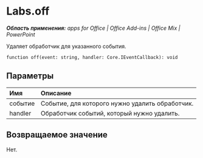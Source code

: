 
# Labs.off

 _**Область применения:** apps for Office | Office Add-ins | Office Mix | PowerPoint_

Удаляет обработчик для указанного события.

```
function off(event: string, handler: Core.IEventCallback): void
```


## Параметры


|**Имя**|**Описание**|
|:-----|:-----|
|событие|Событие, для которого нужно удалить обработчик.|
|handler|Обработчик событий, который нужно удалить.|

## Возвращаемое значение

Нет.

